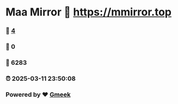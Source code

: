 # Maa Mirror :link: https://mmirror.top 
### :page_facing_up: [4](https://mmirror.top/tag.html) 
### :speech_balloon: 0 
### :hibiscus: 6283 
### :alarm_clock: 2025-03-11 23:50:08 
### Powered by :heart: [Gmeek](https://github.com/Meekdai/Gmeek)
